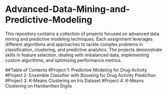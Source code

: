 # Advanced-Data-Mining-and-Predictive-Modeling

This repository contains a collection of projects focused on advanced data mining and predictive modeling techniques. Each assignment leverages different algorithms and approaches to tackle complex problems in classification, clustering, and predictive analytics. The projects demonstrate skills in feature selection, dealing with imbalanced data, implementing custom algorithms, and optimizing performance metrics.

##Table of Contents
#Project 1: Predictive Modeling for Drug Activity
#Project 2: Ensemble Classifier with Boosting for Drug Activity Prediction
#Project 3: K-Means Clustering on Iris Dataset
#Project 4: K-Means Clustering on Handwritten Digits
